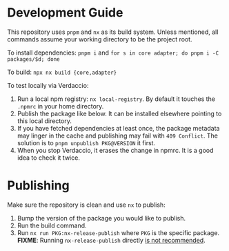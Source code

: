 # Development Guide

This repository uses `pnpm` and `nx` as its build system. Unless mentioned, all
commands assume your working directory to be the project root.

To install dependencies: `pnpm i` and `for s in core adapter; do pnpm i -C packages/$d; done`

To build: `npx nx build {core,adapter}`

To test locally via Verdaccio:

1. Run a local npm registry: `nx local-registry`. By default it touches the
   `.npmrc` in your home directory.
2. Publish the package like below. It can be installed elsewhere pointing to
   this local directory.
3. If you have fetched dependencies at least once, the package metadata may
   linger in the cache and publishing may fail with `409 Conflict`. The solution
   is to `pnpm unpublish PKG@VERSION` it first.
4. When you stop Verdaccio, it erases the change in npmrc. It is a good idea to
   check it twice.

# Publishing

Make sure the repository is clean and use `nx` to publish:

1. Bump the version of the package you would like to publish.
2. Run the build command.
3. Run `nx run PKG:nx-release-publish` where `PKG` is the specific package. \
   **FIXME**: Running `nx-release-publish` directly [is not recommended](https://nx.dev/nx-api/js/executors/release-publish).

